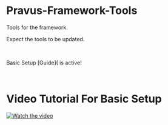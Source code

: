 # Pravus-Framework-Tools
Tools for the framework.


Expect the tools to be updated.

<br   />

Basic Setup [Guide]( is active!



<br     />

# Video Tutorial For Basic Setup

[![Watch the video](https://img.youtube.com/vi/byLxj_MIInw/hqdefault.jpg)](https://www.youtube.com/watch?v=byLxj_MIInw)

